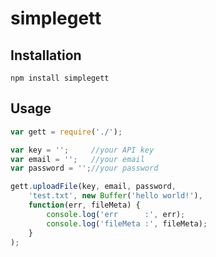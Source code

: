 # simplegett

## Installation

```
npm install simplegett
```

## Usage

```javascript
var gett = require('./');

var key = '';     //your API key
var email = '';   //your email
var password = '';//your password

gett.uploadFile(key, email, password,
    'test.txt', new Buffer('hello world!'),
    function(err, fileMeta) {
        console.log('err      :', err);
        console.log('fileMeta :', fileMeta);
    }
);

```